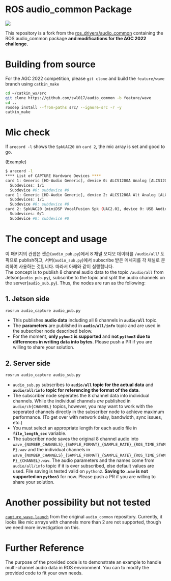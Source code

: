 # ROS audio\_common Package
[![](https://github.com/swl017/audio_common/actions/workflows/main.yml/badge.svg?=master)](https://github.com/swl017/audio_common/actions/workflows/main.yml)

This repository is a fork from the [ros_drivers/audio_common](https://github.com/ros-drivers/audio_common) containing the ROS audio\_common package __and modifications for the AGC 2022 challenge.__


# Building from source

For the AGC 2022 competition, please `git clone` and build the `feature/wave` branch using `catkin_make`

```bash
cd ~/catkin_ws/src
git clone https://github.com/swl017/audio_common -b feature/wave
cd ..
rosdep install --from-paths src/ --ignore-src -r -y
catkin_make
```

# Mic check
If `arecord -l` shows the `SpkUAC20` on `card 2`, the mic array is set and good to go.

(Example)
```bash
$ arecord -l
**** List of CAPTURE Hardware Devices ****
card 1: Generic [HD-Audio Generic], device 0: ALCS1200A Analog [ALCS1200A Analog]
  Subdevices: 1/1
  Subdevice #0: subdevice #0
card 1: Generic [HD-Audio Generic], device 2: ALCS1200A Alt Analog [ALCS1200A Alt Analog]
  Subdevices: 1/1
  Subdevice #0: subdevice #0
card 2: SpkUAC20 [miniDSP VocalFusion Spk (UAC2.0], device 0: USB Audio [USB Audio]
  Subdevices: 0/1
  Subdevice #0: subdevice #0
```

# The concept and usage
이 패키지의 컨셉은 젯슨(`audio_pub.py`)에서 8 채널 오디오 데이터를 `/audio/all`/ 토픽으로 publish하고, 서버(`audio_sub.py`)에서 subscribe 받은 메세지를 각 채널로 분리하여 사용하는 것입니다. 따라서 아래와 같이 실행합니다. \
The concept is to publish 8 channel audio data to the topic `/audio/all` from Jetson(`audio_pub.py`), subscribe to the topic and split the audio channels on the server(`audio_sub.py`). Thus, the nodes are run as the following:

## 1. Jetson side
```bash
rosrun audio_capture audio_pub.py
```
- This publishes __audio data__ including all 8 channels in __`audio/all`__ topic. 
- The __parameters__ are published in __`audio/all/info`__ topic and are used in the subscriber node described below.
- For the moment, __only `pyhon2` is supported__ and __not `python3` due to differences in writing data into bytes__. Please push a PR if you are willing to share your solution.

## 2. Server side
```bash
rosrun audio_capture audio_sub.py
```
- `audio_sub.py` subscribes to __`audio/all` topic for the actual data__ and __`audio/all/info` topic for referencing the format of the data__.
- The subscriber node seperates the 8 channel data into individual channels. While the individual channels _are_ published in `audio/ch{CHANNEL}` topics, however, you may want to work with the seperated channels directly in the subscriber node to achieve maximum performance. (To get over with network delay, bandwidth, sync issues, etc.)
- You must select an appropriate length for each audio file in __`file_length_sec`__ variable.
- The subscriber node saves the original 8 channel audio into `wave_{NUMBER_CHANNELS}_{SAMPLE_FORMAT}_{SAMPLE_RATE}_{ROS_TIME_STAMP}.wav` and the individual channels in `wave_{NUMBER_CHANNELS}_{SAMPLE_FORMAT}_{SAMPLE_RATE}_{ROS_TIME_STAMP}_{CHANNEL}.wav`. The audio parameters and the names come from `audio/all/info` topic if it is ever subscribed, else default values are used. File saving is tested valid on `python2`. __Saving to `.wav` is not supported on `python3`__ for now. Please push a PR if you are willing to share your solution.

# Another possibility but not tested
[`capture_wave.launch`](https://github.com/swl017/audio_common/blob/feature/wave/audio_capture/launch/capture_wave.launch) from the original `audio_common` repository. Currently, it looks like mic arrays with channels more than 2 are not supported, though we need more investigation on this.


# Further Reference
The purpose of the provided code is to demonstrate an example to handle multi-channel audio data in ROS environment. You can to modify the provided code to fit your own needs.
